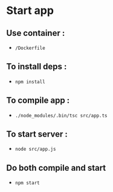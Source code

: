# Start app

## Use container :
- ```/Dockerfile```

## To install deps :
- ```npm install```

## To compile app :
- ```./node_modules/.bin/tsc src/app.ts```

## To start server :
- ```node src/app.js```

## Do both compile and start
- ```npm start```